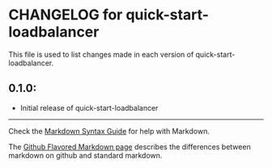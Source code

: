 # CHANGELOG for quick-start-loadbalancer

This file is used to list changes made in each version of quick-start-loadbalancer.

## 0.1.0:

* Initial release of quick-start-loadbalancer

- - -
Check the [Markdown Syntax Guide](http://daringfireball.net/projects/markdown/syntax) for help with Markdown.

The [Github Flavored Markdown page](http://github.github.com/github-flavored-markdown/) describes the differences between markdown on github and standard markdown.
